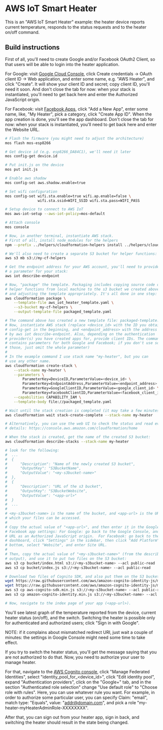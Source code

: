 # AWS IoT Smart Heater

This is an "AWS IoT Smart Heater" example: the heater device reports current
temperature, responds to the status requests and to the heater on/off command.

## Build instructions

First of all, you'll need to create Google and/or Facebook OAuth2 Client, so
that users will be able to login into the heater application.

For Google: visit [Google Cloud Console](https://console.cloud.google.com/apis/credentials),
click Create credentials -> OAuth client ID -> Web application, and enter some
name, e.g. "AWS Heater", and click "Create". It will show your client ID and
secret; copy client ID, you'll need it soon. And don't close the tab for now:
when your stack is instantiated, you'll need to get back here and enter the
Authorized JavaScript origin.

For Facebook: visit [Facebook Apps](https://developers.facebook.com/apps), click
"Add a New App", enter some name, like, "My Heater", pick a category, click
"Create App ID". When the app creation is done, you'll see the app dashboard.
Don't close the tab for now: when your stack is instantiated, you'll need to
get back here and enter the Website URL.

```bash
# Flash the firmware (you might need to adjust the architecture)
mos flash mos-esp8266

# Get device id (e.g. esp8266_DA84C1), we'll need it later
mos config-get device.id

# Put init.js on the device
mos put init.js

# Enable aws shadow
mos config-set aws.shadow.enable=true

# Set wifi configuration
mos config-set wifi.sta.enable=true wifi.ap.enable=false \
               wifi.sta.ssid=WIFI_SSID wifi.sta.pass=WIFI_PASS

# Setup device to connect to AWS IoT
mos aws-iot-setup --aws-iot-policy=mos-default

# Attach console
mos console

# Now, in another terminal, instantiate AWS stack.
# First of all, install node_modules for the helpers
npm --prefix ../helpers/cloudformation-helpers install ../helpers/cloudformation-helpers

# We'll also need to create a separate S3 bucket for helper functions:
aws s3 mb s3://my-cf-helpers

# Get the endpoint address for your AWS account, you'll need to provide it as
# a parameter for your stack:
aws iot describe-endpoint

# Now, "package" the template. Packaging includes copying source code of the
# helper functions from local machine to the s3 bucket we created above,
# and adjusting the template appropriately. It's all done in one step:
aws cloudformation package \
    --template-file aws_iot_heater_template.yaml \
    --s3-bucket my-cf-helpers \
    --output-template-file packaged_template.yaml

# The command above has created a new template file: packaged-template.yaml.
# Now, instantiate AWS stack (replace <device_id> with the ID you obtained by
# config-get in the beginning, and <endpoint_address> with the address returned
# by aws iot describe-endpoint. Also, depending on the authentication
# provider(s) you have created apps for, provide client IDs. The command below
# contains parameters for both Google and Facebook; if you don't use some of
# those, just omit the whole parameter)
#
# In the example command I use stack name "my-heater", but you can
# use any other name.
aws cloudformation create-stack \
    --stack-name my-heater \
    --parameters \
        ParameterKey=DeviceID,ParameterValue=<device_id> \
        ParameterKey=EndpointAddress,ParameterValue=<endpoint_address> \
        ParameterKey=GoogleClientID,ParameterValue=<google_client_id> \
        ParameterKey=FacebookClientID,ParameterValue=<facebook_client_id> \
    --capabilities CAPABILITY_IAM \
    --template-body file://packaged_template.yaml

# Wait until the stack creation is completed (it may take a few minutes).
aws cloudformation wait stack-create-complete --stack-name my-heater

# Alternatively, you can use the web UI to check the status and read event
# details: https://console.aws.amazon.com/cloudformation/home

# When the stack is created, get the name of the created S3 bucket:
aws cloudformation describe-stacks --stack-name my-heater

# look for the following:
#  ...
#  {
#      "Description": "Name of the newly created S3 bucket", 
#      "OutputKey": "S3BucketName", 
#      "OutputValue": "<my-s3bucket-name>"
#  },
#  {
#      "Description": "URL of the s3 bucket", 
#      "OutputKey": "S3BucketWebsite", 
#      "OutputValue": "<app-url>"
#  }
#  ...
#
# <my-s3bucket-name> is the name of the bucket, and <app-url> is the URL at
# which your files can be accessed.
#
# Copy the actual value of "<app-url>", and then enter it in the Google and/or
# Facebook app settings: For Google: go back to the Google Console, and add the
# URL as an Authorized JavaScript origin.  For Facebook: go back to the app's
# dashboard, click "Settings" in the sidebar, then click "Add Platform" at the
# bottom, select "Website", and enter Site URL.
#
# Then, copy the actual value of "<my-s3bucket-name>" (from the describe-stacks
# output), and use it to put two files on the S3 bucket:
aws s3 cp bucket/index.html s3://<my-s3bucket-name> --acl public-read
aws s3 cp bucket/index.js s3://<my-s3bucket-name> --acl public-read

# Download two files of Cognito SDK, and also put them on the S3 bucket:
wget https://raw.githubusercontent.com/aws/amazon-cognito-identity-js/master/dist/aws-cognito-sdk.min.js
wget https://raw.githubusercontent.com/aws/amazon-cognito-identity-js/master/dist/amazon-cognito-identity.min.js
aws s3 cp aws-cognito-sdk.min.js s3://<my-s3bucket-name> --acl public-read
aws s3 cp amazon-cognito-identity.min.js s3://<my-s3bucket-name> --acl public-read

# Now, navigate to the index page of your app (<app-url>).
```

You'll see latest graph of the temperature reported from the device, current
heater status (on/off), and the switch. Switching the heater is possible only
for authenticated and authorized users; click "Sign in with Google".

NOTE: if it complains about mismatched redirect URI, just wait a couple of
minutes: the settings in Google Console might need some time to take effect.

If you try to switch the heater status, you'll get the message saying that
you are not authorized to do that. Now, you need to authorize your user to
manage heater.

For that, navigate to the [AWS Cognito console](https://console.aws.amazon.com/cognito/home),
click "Manage Federated Identities", select "identity_pool_for_<device_id>",
click "Edit identity pool", expand "Authentication providers", click on the
"Google+" tab, and in the section "Authenticated role selection" change
"Use default role" to "Choose role with rules". Here, you can use whatever
rule you want. For example, in order to authorize some particular user, you
can specify Claim: "email", match type: "Equals", value: "addr@domain.com",
and pick a role "my-heater-myHeaterAdminRole-XXXXXXXX".

After that, you can sign out from your heater app, sign in back, and switching
the heater should result in the state being changed.
